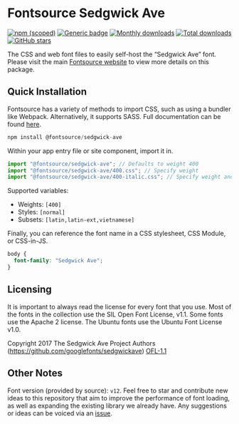 # Fontsource Sedgwick Ave

[![npm (scoped)](https://img.shields.io/npm/v/@fontsource/sedgwick-ave?color=brightgreen)](https://www.npmjs.com/package/@fontsource/sedgwick-ave) [![Generic badge](https://img.shields.io/badge/fontsource-passing-brightgreen)](https://github.com/fontsource/fontsource) [![Monthly downloads](https://badgen.net/npm/dm/@fontsource/sedgwick-ave)](https://github.com/fontsource/fontsource) [![Total downloads](https://badgen.net/npm/dt/@fontsource/sedgwick-ave)](https://github.com/fontsource/fontsource) [![GitHub stars](https://img.shields.io/github/stars/fontsource/fontsource.svg?style=social&label=Star)](https://github.com/fontsource/fontsource/stargazers)

The CSS and web font files to easily self-host the “Sedgwick Ave” font. Please visit the main [Fontsource website](https://fontsource.org/fonts/sedgwick-ave) to view more details on this package.

## Quick Installation

Fontsource has a variety of methods to import CSS, such as using a bundler like Webpack. Alternatively, it supports SASS. Full documentation can be found [here](https://fontsource.org/docs/getting-started/introduction).

```javascript
npm install @fontsource/sedgwick-ave
```

Within your app entry file or site component, import it in.

```javascript
import "@fontsource/sedgwick-ave"; // Defaults to weight 400
import "@fontsource/sedgwick-ave/400.css"; // Specify weight
import "@fontsource/sedgwick-ave/400-italic.css"; // Specify weight and style

```

Supported variables:
- Weights: `[400]`
- Styles: `[normal]`
- Subsets: `[latin,latin-ext,vietnamese]`

Finally, you can reference the font name in a CSS stylesheet, CSS Module, or CSS-in-JS.

```css
body {
  font-family: "Sedgwick Ave";
}
```

## Licensing
It is important to always read the license for every font that you use.
Most of the fonts in the collection use the SIL Open Font License, v1.1. Some fonts use the Apache 2 license. The Ubuntu fonts use the Ubuntu Font License v1.0.

Copyright 2017 The Sedgwick Ave Project Authors (https://github.com/googlefonts/sedgwickave)
[OFL-1.1](http://scripts.sil.org/OFL)

## Other Notes
Font version (provided by source): `v12`.
Feel free to star and contribute new ideas to this repository that aim to improve the performance of font loading, as well as expanding the existing library we already have. Any suggestions or ideas can be voiced via an [issue](https://github.com/fontsource/fontsource/issues).